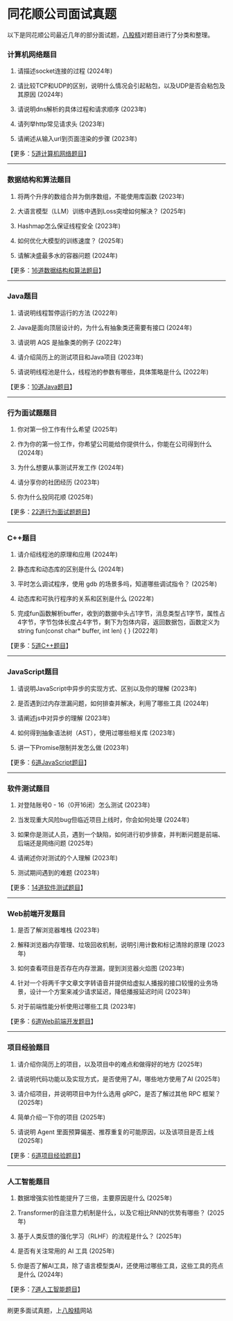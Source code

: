 # 同花顺公司面试真题

以下是同花顺公司最近几年的部分面试题，[八股精](https://www.bagujing.com)对题目进行了分类和整理。

### 计算机网络题目

1. 请描述socket连接的过程 (2024年) 

2. 请比较TCP和UDP的区别，说明什么情况会引起粘包，以及UDP是否会粘包及其原因 (2024年) 

3. 请说明dns解析的具体过程和请求顺序 (2023年) 

4. 请列举http常见请求头 (2023年) 

5. 请阐述从输入url到页面渲染的步骤 (2023年) 

【更多：[5道计算机网络题目](https://www.bagujing.com/companies)】


---

### 数据结构和算法题目

1. 将两个升序的数组合并为倒序数组，不能使用库函数 (2023年) 

2. 大语言模型（LLM）训练中遇到Loss突增如何解决？ (2025年) 

3. Hashmap怎么保证线程安全 (2023年) 

4. 如何优化大模型的训练速度？ (2025年) 

5. 请解决盛最多水的容器问题 (2024年) 

【更多：[16道数据结构和算法题目](https://www.bagujing.com/companies)】


---

### Java题目

1. 请说明线程暂停运行的方法 (2022年) 

2. Java是面向顶层设计的，为什么有抽象类还需要有接口 (2024年) 

3. 请说明 AQS 是抽象类的例子 (2022年) 

4. 请介绍简历上的测试项目和Java项目 (2023年) 

5. 请说明线程池是什么，线程池的参数有哪些，具体策略是什么 (2022年) 

【更多：[10道Java题目](https://www.bagujing.com/companies)】


---

### 行为面试题题目

1. 你对第一份工作有什么希望 (2025年) 

2. 作为你的第一份工作，你希望公司能给你提供什么，你能在公司得到什么 (2024年) 

3. 为什么想要从事测试开发工作 (2024年) 

4. 请分享你的社团经历 (2023年) 

5. 你为什么投同花顺 (2025年) 

【更多：[22道行为面试题题目](https://www.bagujing.com/companies)】


---

### C++题目

1. 请介绍线程池的原理和应用 (2024年) 

2. 静态库和动态库的区别是什么 (2024年) 

3. 平时怎么调试程序，使用 gdb 的场景多吗，知道哪些调试指令？ (2025年) 

4. 动态库和可执行程序的关系和区别是什么 (2022年) 

5. 完成fun函数解析buffer，收到的数据中头占1字节，消息类型占1字节，属性占4字节，字节包体长度占4字节，剩下为包体内容，返回数据包，函数定义为string fun(const char* buffer, int len) { } (2022年) 

【更多：[5道C++题目](https://www.bagujing.com/companies)】


---

### JavaScript题目

1. 请说明JavaScript中异步的实现方式、区别以及你的理解 (2023年) 

2. 是否遇到过内存泄漏问题，如何排查并解决，利用了哪些工具 (2024年) 

3. 请阐述js中对异步的理解 (2023年) 

4. 如何得到抽象语法树（AST），使用过哪些相关库 (2023年) 

5. 讲一下Promise限制并发怎么做 (2023年) 

【更多：[6道JavaScript题目](https://www.bagujing.com/companies)】


---

### 软件测试题目

1. 对登陆账号0 - 16（0开16闭）怎么测试 (2023年) 

2. 当发现重大风险bug但临近项目上线时，你会如何处理 (2024年) 

3. 如果你是测试人员，遇到一个缺陷，如何进行初步排查，并判断问题是前端、后端还是网络问题 (2025年) 

4. 请阐述你对测试的个人理解 (2023年) 

5. 测试期间遇到的难题 (2023年) 

【更多：[14道软件测试题目](https://www.bagujing.com/companies)】


---

### Web前端开发题目

1. 是否了解浏览器堆栈 (2023年) 

2. 解释浏览器内存管理、垃圾回收机制，说明引用计数和标记清除的原理 (2023年) 

3. 如何查看项目是否存在内存泄漏，提到浏览器火焰图 (2023年) 

4. 针对一个将两千字文章文字转语音并提供给虚拟人播报的接口较慢的业务场景，设计一个方案来减少请求延迟，降低播报延迟时间 (2023年) 

5. 对于前端性能分析使用过哪些工具 (2023年) 

【更多：[6道Web前端开发题目](https://www.bagujing.com/companies)】


---

### 项目经验题目

1. 请介绍你简历上的项目，以及项目中的难点和做得好的地方 (2025年) 

2. 请说明代码功能以及实现方式，是否使用了AI，哪些地方使用了AI (2025年) 

3. 请介绍项目，并说明项目中为什么选用 gRPC，是否了解过其他 RPC 框架？ (2025年) 

4. 简单介绍一下你的项目 (2025年) 

5. 请说明 Agent 里面预算偏差、推荐重复的可能原因，以及该项目是否上线 (2025年) 

【更多：[6道项目经验题目](https://www.bagujing.com/companies)】


---

### 人工智能题目

1. 数据增强实验性能提升了三倍，主要原因是什么 (2025年) 

2. Transformer的自注意力机制是什么，以及它相比RNN的优势有哪些？ (2025年) 

3. 基于人类反馈的强化学习（RLHF）的流程是什么？ (2025年) 

4. 是否有关注常用的 AI 工具 (2025年) 

5. 你是否了解AI工具，除了语言模型类AI，还使用过哪些工具，这些工具的亮点是什么 (2024年) 

【更多：[7道人工智能题目](https://www.bagujing.com/companies)】


---

刷更多面试真题，上[八股精](https://www.bagujing.com)网站